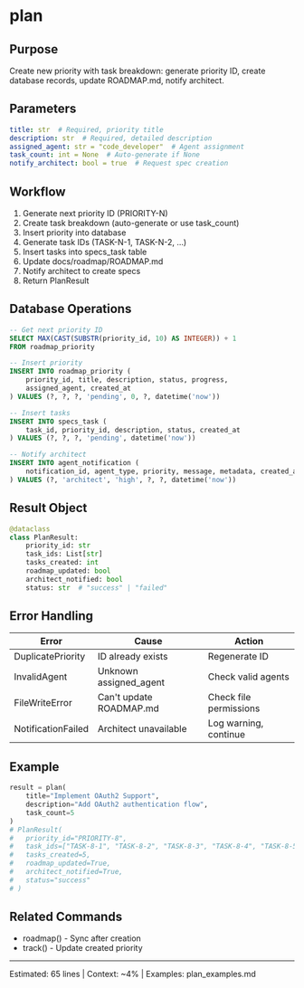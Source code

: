 # plan

## Purpose
Create new priority with task breakdown: generate priority ID, create database records, update ROADMAP.md, notify architect.

## Parameters
```yaml
title: str  # Required, priority title
description: str  # Required, detailed description
assigned_agent: str = "code_developer"  # Agent assignment
task_count: int = None  # Auto-generate if None
notify_architect: bool = true  # Request spec creation
```

## Workflow
1. Generate next priority ID (PRIORITY-N)
2. Create task breakdown (auto-generate or use task_count)
3. Insert priority into database
4. Generate task IDs (TASK-N-1, TASK-N-2, ...)
5. Insert tasks into specs_task table
6. Update docs/roadmap/ROADMAP.md
7. Notify architect to create specs
8. Return PlanResult

## Database Operations
```sql
-- Get next priority ID
SELECT MAX(CAST(SUBSTR(priority_id, 10) AS INTEGER)) + 1
FROM roadmap_priority

-- Insert priority
INSERT INTO roadmap_priority (
    priority_id, title, description, status, progress,
    assigned_agent, created_at
) VALUES (?, ?, ?, 'pending', 0, ?, datetime('now'))

-- Insert tasks
INSERT INTO specs_task (
    task_id, priority_id, description, status, created_at
) VALUES (?, ?, ?, 'pending', datetime('now'))

-- Notify architect
INSERT INTO agent_notification (
    notification_id, agent_type, priority, message, metadata, created_at
) VALUES (?, 'architect', 'high', ?, ?, datetime('now'))
```

## Result Object
```python
@dataclass
class PlanResult:
    priority_id: str
    task_ids: List[str]
    tasks_created: int
    roadmap_updated: bool
    architect_notified: bool
    status: str  # "success" | "failed"
```

## Error Handling
| Error | Cause | Action |
|-------|-------|--------|
| DuplicatePriority | ID already exists | Regenerate ID |
| InvalidAgent | Unknown assigned_agent | Check valid agents |
| FileWriteError | Can't update ROADMAP.md | Check file permissions |
| NotificationFailed | Architect unavailable | Log warning, continue |

## Example
```python
result = plan(
    title="Implement OAuth2 Support",
    description="Add OAuth2 authentication flow",
    task_count=5
)
# PlanResult(
#   priority_id="PRIORITY-8",
#   task_ids=["TASK-8-1", "TASK-8-2", "TASK-8-3", "TASK-8-4", "TASK-8-5"],
#   tasks_created=5,
#   roadmap_updated=True,
#   architect_notified=True,
#   status="success"
# )
```

## Related Commands
- roadmap() - Sync after creation
- track() - Update created priority

---
Estimated: 65 lines | Context: ~4% | Examples: plan_examples.md
